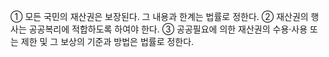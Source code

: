 ① 모든 국민의 재산권은 보장된다. 그 내용과 한계는 법률로 정한다.
② 재산권의 행사는 공공복리에 적합하도록 하여야 한다.
③ 공공필요에 의한 재산권의 수용·사용 또는 제한 및 그 보상의 기준과 방법은 법률로 정한다.
